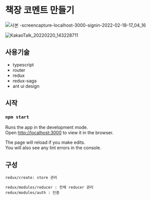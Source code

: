 # 책장 코멘트 만들기

![사본 -screencapture-localhost-3000-signin-2022-02-18-17_04_16](https://user-images.githubusercontent.com/68492359/154799279-ed81a244-4eec-417c-a22b-550cffdf344a.png)

![KakaoTalk_20220220_143228711](https://user-images.githubusercontent.com/68492359/155105918-97720106-b87f-4727-9458-ec8e3d01300a.png)

## 사용기술

- typescript
- router
- redux
- redux-saga
- ant ui design

## 시작

### `npm start`

Runs the app in the development mode.\
Open [http://localhost:3000](http://localhost:3000) to view it in the browser.

The page will reload if you make edits.\
You will also see any lint errors in the console.

## 구성

```
redux/create: store 관리

redux/modules/reducer : 전체 reducer 관리
redux/modules/auth : 인증
```
